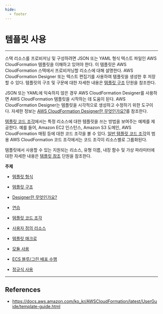 ```yaml
---
hide:
  - footer
---
```


# 템플릿 사용

---

스택 리소스를 프로비저닝 및 구성하려면 JSON 또는 YAML 형식 텍스트 파일인 AWS CloudFormation 템플릿을 이해하고 있어야 한다. 이 템플릿은 AWS CloudFormation 스택에서 프로비저닝할 리소스에 대해 설명한다. AWS CloudFormation Designer 또는 텍스트 편집기를 사용하여 템플릿을 생성한 후 저장할 수 있다. 템플릿의 구조 및 구문에 대한 자세한 내용은 [템플릿 구조](https://docs.aws.amazon.com/ko_kr/AWSCloudFormation/latest/UserGuide/template-anatomy.html) 단원을 참조한다.

JSON 또는 YAML에 익숙하지 않은 경우 AWS CloudFormation Designer를 사용하면 AWS CloudFormation 템플릿을 시작하는 데 도움이 된다. AWS CloudFormation Designer는 템플릿을 시각적으로 생성하고 수정하기 위한 도구이다. 자세한 정보는 [AWS CloudFormation Designer란 무엇인가요?](https://docs.aws.amazon.com/ko_kr/AWSCloudFormation/latest/UserGuide/working-with-templates-cfn-designer.html)를 참조한다.

[템플릿 코드 조각](https://docs.aws.amazon.com/ko_kr/AWSCloudFormation/latest/UserGuide/CHAP_TemplateQuickRef.html)에서는 특정 리소스에 대한 템플릿을 쓰는 방법을 보여주는 예제를 제공한다. 예를 들어, Amazon EC2 인스턴스, Amazon S3 도메인, AWS CloudFormation 매핑 등에 대한 코드 조각을 볼 수 있다. [일반 템플릿 코드 조각](https://docs.aws.amazon.com/ko_kr/AWSCloudFormation/latest/UserGuide/quickref-general.html)의 범용 AWS CloudFormation 코드 조각에서는 코드 조각이 리소스별로 그룹화된다.

템플릿에서 사용할 수 있는 지원되는 리소스, 유형 이름, 내장 함수 및 가상 파라미터에 대한 자세한 내용은 [템플릿 참조](https://docs.aws.amazon.com/ko_kr/AWSCloudFormation/latest/UserGuide/template-reference.html) 단원을 참조한다.

**주제**

- [템플릿 형식](https://docs.aws.amazon.com/ko_kr/AWSCloudFormation/latest/UserGuide/template-formats.html)

- [템플릿 구조](https://docs.aws.amazon.com/ko_kr/AWSCloudFormation/latest/UserGuide/template-anatomy.html)

- [Designer란 무엇인가요?](https://docs.aws.amazon.com/ko_kr/AWSCloudFormation/latest/UserGuide/working-with-templates-cfn-designer.html)

- [연습](https://docs.aws.amazon.com/ko_kr/AWSCloudFormation/latest/UserGuide/CHAP_Using.html)

- [템플릿 코드 조각](https://docs.aws.amazon.com/ko_kr/AWSCloudFormation/latest/UserGuide/CHAP_TemplateQuickRef.html)

- [사용자 정의 리소스](https://docs.aws.amazon.com/ko_kr/AWSCloudFormation/latest/UserGuide/template-custom-resources.html)

- [템플릿 매크로](https://docs.aws.amazon.com/ko_kr/AWSCloudFormation/latest/UserGuide/template-macros.html)

- [모듈 사용](https://docs.aws.amazon.com/ko_kr/AWSCloudFormation/latest/UserGuide/modules.html)

- [ECS 블루/그린 배포 수행](https://docs.aws.amazon.com/ko_kr/AWSCloudFormation/latest/UserGuide/blue-green.html)

- [정규식 사용](https://docs.aws.amazon.com/ko_kr/AWSCloudFormation/latest/UserGuide/cfn-regexes.html)

---

## References

- <https://docs.aws.amazon.com/ko_kr/AWSCloudFormation/latest/UserGuide/template-guide.html>

